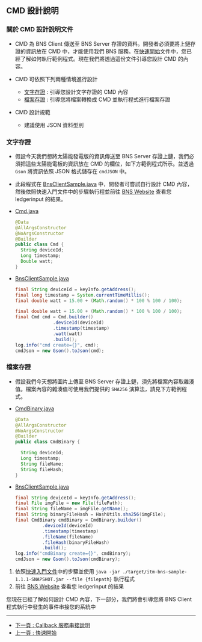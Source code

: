 ## CMD 設計說明

### 關於 CMD 設計說明文件

- CMD 為 BNS Client 傳送至 BNS Server 存證的資料。開發者必須要將上鏈存證的資訊放在 CMD 中，才能使用我們 BNS 服務。在[快速開始](./quick_start_zh.md)文件中，您已經了解如何執行範例程式。現在我們將透過這份文件引導您設計 CMD 的內容。

- CMD 可依照下列兩種情境進行設計
  - [文字存證](#文字存證) : 引導您設計文字存證的 CMD 內容
  - [檔案存證](#檔案存證) : 引導您將檔案轉換成 CMD 並執行程式進行檔案存證

- CMD 設計規範
  - 建議使用 JSON 資料型別
  
### 文字存證

- 假設今天我們想將太陽能發電版的資訊傳送至 BNS Server 存證上鏈，我們必須把這些太陽能電板的資訊放在 CMD 的欄位，如下方範例程式所示。並透過 `Gson` 將資訊依照 JSON 格式儲存在 `cmdJSON` 中。

- 此段程式在 [BnsClientSample.java](../src/main/java/com/itrustmachines/sample/BnsClientSample.java) 中，開發者可嘗試自行設計 CMD 內容，然後依照快速入門文件中的步驟執行程並前往 [BNS Website](https://azure-dev-membership.itm.monster/) 查看您 ledgerinput 的結果。

- [Cmd.java](../src/main/java/com/itrustmachines/sample/Cmd.java)

  ```java
  @Data
  @AllArgsConstructor
  @NoArgsConstructor
  @Builder
  public class Cmd {
    String deviceId;
    Long timestamp;
    Double watt;
  }
  ```

- [BnsClientSample.java](../src/main/java/com/itrustmachines/sample/BnsClientSample.java)

  ```java
  final String deviceId = keyInfo.getAddress();
  final long timestamp = System.currentTimeMillis();
  final double watt = 15.00 + (Math.random() * 100 % 100 / 100);

  final double watt = 15.00 + (Math.random() * 100 % 100 / 100);
  final Cmd cmd = Cmd.builder()
                .deviceId(deviceId)
                .timestamp(timestamp)
                .watt(watt)
                .build();
  log.info("cmd create={}", cmd);
  cmdJson = new Gson().toJson(cmd);
  ```

### 檔案存證

- 假設我們今天想將圖片上傳至 BNS Server 存證上鏈，須先將檔案內容取雜湊值。檔案內容的雜湊值可使用我們提供的 `SHA256` 演算法，請見下方範例程式。

- [CmdBinary.java](../src/main/java/com/itrustmachines/sample/CmdBinary.java)

  ```java
  @Data
  @AllArgsConstructor
  @NoArgsConstructor
  @Builder
  public class CmdBinary {

    String deviceId;
    Long timestamp;
    String fileName;
    String fileHash;
  }
  ```

- [BnsClientSample.java](../src/main/java/com/itrustmachines/sample/BnsClientSample.java)

  ```java
  final String deviceId = keyInfo.getAddress();
  final File imgFile = new File(filePath);
  final String fileName = imgFile.getName();
  final String binaryFileHash = HashUtils.sha256(imgFile);
  final CmdBinary cmdBinary = CmdBinary.builder()
            .deviceId(deviceId)
            .timestamp(timestamp)
            .fileName(fileName)
            .fileHash(binaryFileHash)
            .build();
  log.info("cmdBinary create={}", cmdBinary);
  cmdJson = new Gson().toJson(cmdBinary);
  ```

1. 依照[快速入門文件](./quick_start_zh.md)中的步驟並使用 `java -jar ./target/itm-bns-sample-1.1.1-SNAPSHOT.jar --file {filepath}` 執行程式
2. 前往 [BNS Website](https://azure-dev-membership.itm.monster/) 查看您 ledgerinput 的結果

您現在已經了解如何設計 CMD 內容，下一部分，我們將會引導您將 BNS Client 程式執行中發生的事件串接您的系統中

----

- [下一頁 : Callback 服務串接說明](./callback_zh.md)
- [上一頁 : 快速開始](./quick_start_zh.md)
